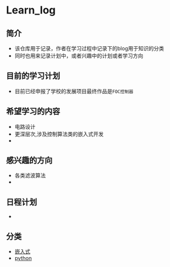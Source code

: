 # Learn_log

## 简介
- 该仓库用于记录，作者在学习过程中记录下的blog用于知识的分类
- 同时也用来记录计划中，或者兴趣中的计划或者学习方向

## 目前的学习计划
- 目前已经申报了学校的发展项目最终作品是`FOC控制器`

## 希望学习的内容
- 电路设计
- 更深层次,涉及控制算法类的嵌入式开发
- 



## 感兴趣的方向
- 各类滤波算法
- 

## 日程计划
-  




## 分类
- [嵌入式](/hardware/hardware.md)
- [python](/python/python.md)